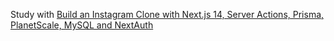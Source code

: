 Study with [Build an Instagram Clone with Next.js 14, Server Actions, Prisma, PlanetScale, MySQL and NextAuth
](https://www.youtube.com/watch?v=qIO803qh420)
